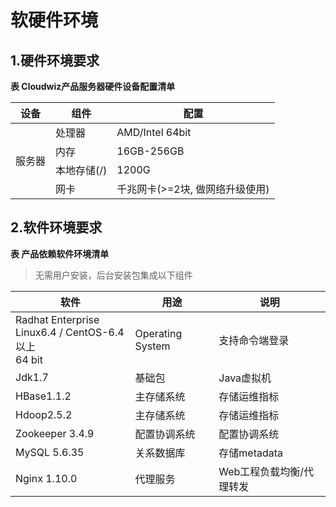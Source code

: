 # **软硬件环境**

## 1.硬件环境要求
**表  Cloudwiz产品服务器硬件设备配置清单**
<table>
  <thead>
    <th>设备</th>
    <th>组件</th>
    <th>配置</th>
  </thead>
  <tbody>
    <tr>
      <td rowspan="4">服务器</td>
      <td>处理器</td>
      <td>AMD/Intel 64bit</td>
    </tr>
    <tr>
      <td>内存</td>
      <td>16GB-256GB</td>
    </tr>
    <tr>
      <td>本地存储(/)</td>
      <td>1200G</td>
    </tr>
    <tr>
      <td>网卡</td>
      <td>千兆网卡(>=2块, 做网络升级使用)</td>
    </tr>
  </tbody>
</table>

## 2.软件环境要求
**表  产品依赖软件环境清单**

> 无需用户安装，后台安装包集成以下组件

<table>
  <thead>
    <th>软件</th>
    <th>用途</th>
    <th>说明</th>
  </thead>
  <tbody>
    <tr>
      <td>
        Radhat Enterprise<br>
        Linux6.4 / CentOS-6.4 以上<br>
        64 bit
      </td>
      <td>Operating System</td>
      <td>支持命令端登录</td>
    </tr>
    <tr>
      <td>Jdk1.7</td>
      <td>基础包</td>
      <td>Java虚拟机</td>
    </tr>
    <tr>
      <td>HBase1.1.2</td>
      <td>主存储系统</td>
      <td>存储运维指标</td>
    </tr>
    <tr>
      <td>Hdoop2.5.2</td>
      <td>主存储系统</td>
      <td>存储运维指标</td>
    </tr>
    <tr>
      <td>Zookeeper 3.4.9</td>
      <td>配置协调系统</td>
      <td>配置协调系统</td>
    </tr>
    <tr>
      <td>MySQL 5.6.35</td>
      <td>关系数据库</td>
      <td>存储metadata</td>
    </tr>
    <tr>
      <td>Nginx 1.10.0</td>
      <td>代理服务</td>
      <td>Web工程负载均衡/代理转发</td>
    </tr>
  </tbody>
</table>
